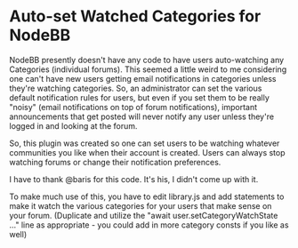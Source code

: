 # Auto-set Watched Categories for NodeBB

NodeBB presently doesn't have any code to have users auto-watching any Categories (individual forums). This seemed a little weird to me considering one can't have new users getting email notifications in categories unless they're watching categories. So, an administrator can set the various default notification rules for users, but even if you set them to be really "noisy" (email notifications on top of forum notifications), important announcements that get posted will never notify any user unless they're logged in and looking at the forum. 

So, this plugin was created so one can set users to be watching whatever communities you like when their account is created. Users can always stop watching forums or change their notification preferences.

I have to thank @baris for this code. It's his, I didn't come up with it.

To make much use of this, you have to edit library.js and add statements to make it watch the various categories for your users that make sense on your forum. (Duplicate and utilize the "await user.setCategoryWatchState ..." line as appropriate - you could add in more category consts if you like as well)
